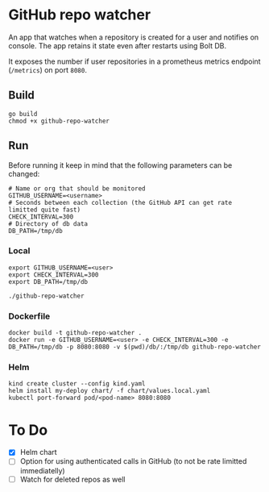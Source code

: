 # GitHub repo watcher

An app that watches when a repository is created for a user and notifies on console. The app retains it state even after restarts using Bolt DB.

It exposes the number if user repositories in a prometheus metrics endpoint (`/metrics`) on port `8080`.

## Build

```
go build
chmod +x github-repo-watcher
```

## Run

Before running it keep in mind that the following parameters can be changed:
```
# Name or org that should be monitored
GITHUB_USERNAME=<username>
# Seconds between each collection (the GitHub API can get rate limitted quite fast)
CHECK_INTERVAL=300
# Directory of db data
DB_PATH=/tmp/db
```

### Local

```
export GITHUB_USERNAME=<user>
export CHECK_INTERVAL=300
export DB_PATH=/tmp/db

./github-repo-watcher
```

### Dockerfile 

```
docker build -t github-repo-watcher .
docker run -e GITHUB_USERNAME=<user> -e CHECK_INTERVAL=300 -e DB_PATH=/tmp/db -p 8080:8080 -v $(pwd)/db/:/tmp/db github-repo-watcher 
```

### Helm 

```
kind create cluster --config kind.yaml
helm install my-deploy chart/ -f chart/values.local.yaml
kubectl port-forward pod/<pod-name> 8080:8080
```

# To Do

- [x] Helm chart
- [ ] Option for using authenticated calls in GitHub (to not be rate limitted immediatelly) 
- [ ] Watch for deleted repos as well
